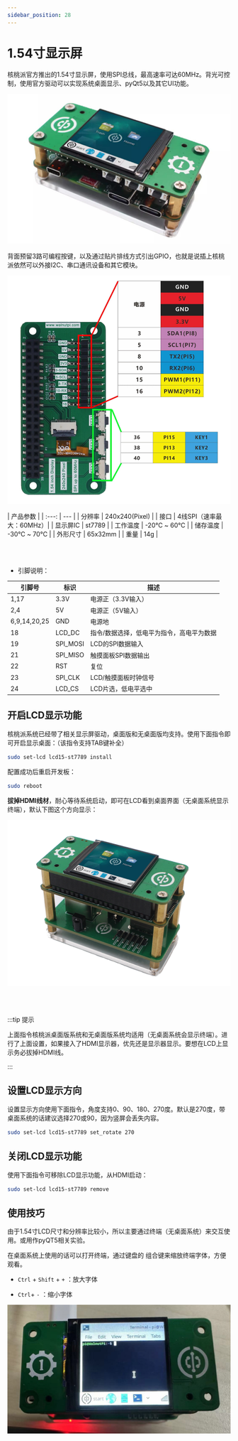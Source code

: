 ```yaml
---
sidebar_position: 28
---
```


# 1.54寸显示屏

核桃派官方推出的1.54寸显示屏，使用SPI总线，最高速率可达60MHz。背光可控制，使用官方驱动可以实现系统桌面显示、pyQt5以及其它UI功能。

![1.54_lcd](./img/1.54_lcd/1.54_lcd1.jpg)

背面预留3路可编程按键，以及通过贴片排线方式引出GPIO，也就是说插上核桃派依然可以外接I2C、串口通讯设备和其它模块。

![1.54_lcd](./img/1.54_lcd/1.54_lcd2.jpg)

|  产品参数 |
|  :---:  | ---  |
| 分辨率  | 240x240(Pixel) |
| 接口  | 4线SPI（速率最大：60MHz）|
| 显示屏IC  | st7789 |
| 工作温度  | -20℃ ~ 60℃ |
| 储存温度  | -30℃ ~ 70℃  |
| 外形尺寸  | 65x32mm  |
| 重量  | 14g  |

<br></br>

- 引脚说明：

|  引脚号 |  标识 |  描述 |
|  ---  | ---  |  ---  |
| 1,17  | 3.3V | 电源正（3.3V输入）|
| 2,4   | 5V | 电源正（5V输入） |
| 6,9,14,20,25  | GND | 电源地 |
| 18  | LCD_DC | 指令/数据选择，低电平为指令，高电平为数据 |
| 19  | SPI_MOSI | LCD的SPI数据输入 |
| 21  | SPI_MISO | 触摸面板SPI数据输出 |
| 22  | RST | 复位 |
| 23  | SPI_CLK | LCD/触摸面板时钟信号 |
| 24  | LCD_CS | LCD片选，低电平选中 |


## 开启LCD显示功能

核桃派系统已经带了相关显示屏驱动，桌面版和无桌面版均支持。使用下面指令即可开启显示桌面：（该指令支持TAB键补全）

```bash
sudo set-lcd lcd15-st7789 install
```

配置成功后重启开发板：

```bash
sudo reboot
```

**拔掉HDMI线材**，耐心等待系统启动，即可在LCD看到桌面界面（无桌面系统显示终端），默认下图这个方向显示：

![1.54_lcd](./img/1.54_lcd/1.54_lcd3.jpg)

<br></br>

:::tip 提示

上面指令核桃派桌面版系统和无桌面版系统均适用（无桌面系统会显示终端）。进行了上面设置，如果接入了HDMI显示器，优先还是显示器显示。要想在LCD上显示务必拔掉HDMI线。

:::

## 设置LCD显示方向

设置显示方向使用下面指令，角度支持0、90、180、270度。默认是270度，带桌面系统的话建议选择270或90，因为竖屏会丢失内容。

```bash
sudo set-lcd lcd15-st7789 set_rotate 270
```

## 关闭LCD显示功能

使用下面指令可移除LCD显示功能，从HDMI启动：

```bash
sudo set-lcd lcd15-st7789 remove
```

## 使用技巧

由于1.54寸LCD尺寸和分辨率比较小，所以主要通过终端（无桌面系统）来交互使用。或用作pyQT5相关实验。

在桌面系统上使用的话可以打开终端，通过键盘的 组合键来缩放终端字体，方便观看。

- `Ctrl` + `Shift` + `+`  ：放大字体

 - `Ctrl`+ `-` ：缩小字体

 ![1.54_lcd](./img/1.54_lcd/1.54_lcd4.png)